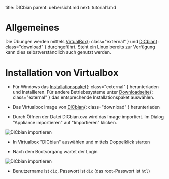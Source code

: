 title: DICbian
parent: uebersicht.md
next: tutorial1.md

# Allgemeines

Die Übungen werden mittels [VirtualBox](https://www.virtualbox.org/wiki/Downloads){: class="external" } und 
[DICbian](http://media.semiversus.com/DICbian.ova){: class="download" } durchgeführt. Steht ein Linux bereits zur Verfügung kann dies selbstverständlich
auch genutzt werden.

# Installation von Virtualbox

* Für Windows das [Installationspaket](http://download.virtualbox.org/virtualbox/5.0.14/VirtualBox-5.0.14-105127-Win.exe){: class="external" }
  herunterladen und installieren. Für andere Betriebssysteme unter [Downloadseite](https://www.virtualbox.org/wiki/Downloads){: class="external" }
  das entsprechende Installationspaket auswählen.

* Das Virtualbox Image von [DICbian](http://media.semiversus.com/DICbian.ova){: class="download" } herunterladen

* Durch Öffnen der Datei DICbian.ova wird das Image importiert. Im Dialog "Appliance importieren" auf "Importieren" klicken.

![DICbian importieren]({filename}dicbian_import.png)

* In Virtualbox "DICbian" auswählen und mittels Doppelklick starten

* Nach dem Bootvorgang wartet der Login

![DICbian importieren]({filename}dicbian_login.png)

* Benutzername ist `dic`, Passwort ist `dic` (das root-Passwort ist `htl`)
